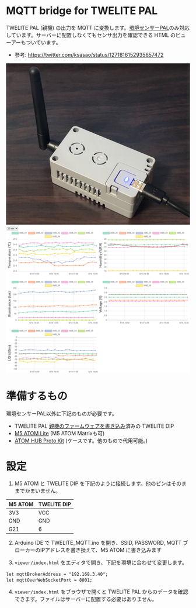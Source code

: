 # MQTT bridge for TWELITE PAL
TWELITE PAL (親機) の出力を MQTT に変換します。[環境センサーPAL](https://mono-wireless.com/jp/products/twelite-pal/sense/amb-pal.html)のみ対応しています。サーバーに配置しなくてもセンサ出力を確認できる HTML のビューアーもついています。

- 参考: https://twitter.com/ksasao/status/1271816152935657472

![外観](bridge.jpg)
![ブラウザの表示イメージ](viewer.png)

# 準備するもの
環境センサーPAL以外に下記のものが必要です。

- TWELITE PAL [親機のファームウェアを書き込み](https://mono-wireless.com/jp/products/TWE-APPS/App_pal/parent.html)済みの TWELITE DIP
- [M5 ATOM Lite](https://www.switch-science.com/catalog/6262/) (M5 ATOM Matrixも可)
- [ATOM HUB Proto Kit](https://m5stack.com/products/atom-hub-proto-kit) (ケースです。他のもので代用可能。)

# 設定
1. M5 ATOM と TWELITE DIP を下記のように接続します。他のピンはそのままでかまいません。

|M5 ATOM|TWELITE DIP|
|---|---|
|3V3|VCC|
|GND|GND|
|G21|6|

2. Arduino IDE で TWELITE_MQTT.ino を開き、SSID, PASSWORD, MQTT ブローカーのIPアドレスを書き換えて、M5 ATOM に書き込みます

3. ```viewer/index.html``` をエディタで開き、下記を環境に合わせて変更します。
```
let mqttBrokerAddress = "192.168.3.40";
let mqttOverWebSocketPort = 8001;
```

4. ```viewer/index.html``` をブラウザで開くと TWELITE PAL からのデータを確認できます。ファイルはサーバーに配置する必要はありません。
